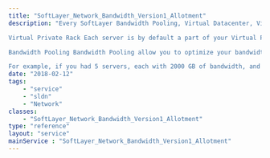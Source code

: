 ```yaml
---
title: "SoftLayer_Network_Bandwidth_Version1_Allotment"
description: "Every SoftLayer Bandwidth Pooling, Virtual Datacenter, Virtual Private Rack(VPR) is defined in the SoftLayer_Network_Bandwidth_Version1_Allotment service as an allotment. SoftLayer allotments are a collection of servers that share all of the servers allocated bandwidth together. 

Virtual Private Rack Each server is by default a part of your Virtual Private Rack. Bandwidth overages are billed individually per server for all hardware in your Virtual Private Rack. If any one server uses more bandwidth than it is allocated, an overage charge will result. 

Bandwidth Pooling Bandwidth Pooling allow you to optimize your bandwidth usage by 'pooling' all of the bandwidth together for servers in a Bandwidth Pooling. Bandwidth overages for servers in a Bandwidth Pooling are summed up as a whole and overages are calculated only if the total bandwidth of all servers exceeds the total allocated bandwidth for all servers. 

For example, if you had 5 servers, each with 2000 GB of bandwidth, and one server used 3000 GB of bandwidth while the other used only 1500 GB of bandwidth, you would not be billed for an overage because your total usage would be 9000 GB and your total allocated would be 10000 GB. "
date: "2018-02-12"
tags:
    - "service"
    - "sldn"
    - "Network"
classes:
    - "SoftLayer_Network_Bandwidth_Version1_Allotment"
type: "reference"
layout: "service"
mainService : "SoftLayer_Network_Bandwidth_Version1_Allotment"
---
```

